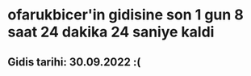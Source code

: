 # ofarukbicer'in gidisine son 1 gun 8 saat 24 dakika 24 saniye kaldi

## Gidis tarihi: 30.09.2022 :(